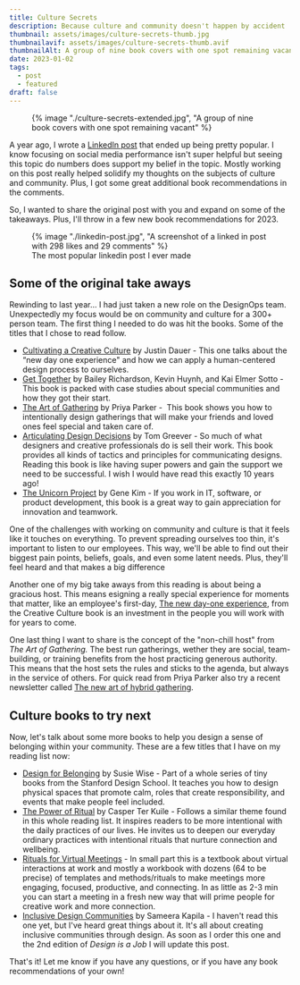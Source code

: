 ```yaml
---
title: Culture Secrets
description: Because culture and community doesn't happen by accident
thumbnail: assets/images/culture-secrets-thumb.jpg
thumbnailavif: assets/images/culture-secrets-thumb.avif
thumbnailAlt: A group of nine book covers with one spot remaining vacant
date: 2023-01-02
tags:
  - post
  - featured
draft: false
---
```

<figure>
  {% image "./culture-secrets-extended.jpg", "A group of nine book covers with one spot remaining vacant" %}
<figcaption></figcaption>
</figure>

A year ago, I wrote a [LinkedIn post](https://www.linkedin.com/posts/andypbrowne_design-ux-culture-activity-6883995567056281600-big1) that ended up being pretty popular. I know focusing on social media performance isn't super helpful but seeing this topic do numbers does support my belief in the topic. Mostly working on this post really helped solidify my thoughts on the subjects of culture and community. Plus, I got some great additional book recommendations in the comments.

So, I wanted to share the original post with you and expand on some of the takeaways. Plus, I'll throw in a few new book recommendations for 2023.

<figure>
  {% image "./linkedin-post.jpg", "A screenshot of a linked in post with 298 likes and 29 comments" %}
<figcaption>The most popular linkedin post I ever made</figcaption>
</figure>

## Some of the original take aways

Rewinding to last year… I had just taken a new role on the DesignOps team. Unexpectedly my focus would be on community and culture for a 300+ person team. The first thing I needed to do was hit the books. Some of the titles that I chose to read follow. 

- [Cultivating a Creative Culture](https://www.the-culturebook.com/) by Justin Dauer - This one talks about the “new day one experience" and how we can apply a human-centered design process to ourselves.  
- [Get Together](https://press.stripe.com/get-together) by Bailey Richardson, Kevin Huynh, and Kai Elmer Sotto - This book is packed with case studies about special communities and how they got their start.  
- [The Art of Gathering](https://www.priyaparker.com/book-art-of-gathering) by Priya Parker -  This book shows you how to intentionally design gatherings that will make your friends and loved ones feel special and taken care of.   
- [Articulating Design Decisions](https://www.oreilly.com/library/view/articulating-design-decisions/9781492079217/) by Tom Greever - So much of what designers and creative professionals do is sell their work. This book provides all kinds of tactics and principles for communicating designs. Reading this book is like having super powers and gain the support we need to be successful. I wish I would have read this exactly 10 years ago!  
- [The Unicorn Project](https://www.oreilly.com/library/view/the-unicorn-project/9781098124175/) by Gene Kim - If you work in IT, software, or product development, this book is a great way to gain appreciation for innovation and teamwork.

One of the challenges with working on community and culture is that it feels like it touches on everything. To prevent spreading ourselves too thin, it's important to listen to our employees. This way, we'll be able to find out their biggest pain points, beliefs, goals, and even some latent needs. Plus, they'll feel heard and that makes a big difference

Another one of my big take aways from this reading is about being a gracious host. This means esigning a really special experience for moments that matter, like an employee's first-day, [The new day-one experience](https://aquenttalent.com/blog/a-human-centered-approach-to-onboarding), from the Creative Culture book is an investment in the people you will work with for years to come. 

One last thing I want to share is the concept of the "non-chill host" from _The Art of Gathering._ The best run gatherings, wether they are social, team-building, or training benefits from the host practicing generous authority. This means that the host sets the rules and sticks to the agenda, but always in the service of others. For quick read from Priya Parker also try a recent newsletter called [The new art of hybrid gathering](https://www.priyaparker.com/art-of-gathering-newsletter/the-art-of-hybrid-gathering). 

## Culture books to try next

Now, let's talk about some more books to help you design a sense of belonging within your community. These are a few titles that I have on my reading list now:

- [Design for Belonging](https://www.designforbelonging.com/) by Susie Wise - Part of a whole series of tiny books from the Stanford Design School. It teaches you how to design physical spaces that promote calm, roles that create responsibility, and events that make people feel included. 
- [The Power of Ritual](https://www.harpercollins.com/products/the-power-of-ritual-casper-ter-kuile?variant=32894732140578) by Casper Ter Kuile - Follows a similar theme found in this whole reading list. It inspires readers to be more intentional with the daily practices of our lives. He invites us to deepen our everyday ordinary practices with intentional rituals that nurture connection and wellbeing.
- [Rituals for Virtual Meetings](https://www.ritualdesignlab.org/) - In small part this is a textbook about virtual interactions at work and mostly a workbook with dozens (64 to be precise) of templates and methods/rituals to make meetings more engaging, focused, productive, and connecting.  In as little as 2-3 min you can start a meeting in a fresh new way that will prime people for creative work and more connection.
- [Inclusive Design Communities](https://abookapart.com/products/inclusive-design-communities) by Sameera Kapila - I haven't read this one yet, but I've heard great things about it. It's all about creating inclusive communities through design. As soon as I order this one and the 2nd edition of *Design is a Job* I will update this post.

That's it! Let me know if you have any questions, or if you have any book recommendations of your own!

